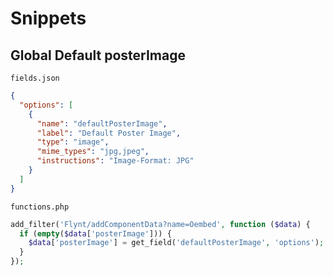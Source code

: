 # Snippets

## Global Default posterImage

`fields.json`
```json
{
  "options": [
    {
      "name": "defaultPosterImage",
      "label": "Default Poster Image",
      "type": "image",
      "mime_types": "jpg,jpeg",
      "instructions": "Image-Format: JPG"
    }
  ]
}
```

`functions.php`

```php
add_filter('Flynt/addComponentData?name=Oembed', function ($data) {
  if (empty($data['posterImage'])) {
    $data['posterImage'] = get_field('defaultPosterImage', 'options');
  }
});
```

